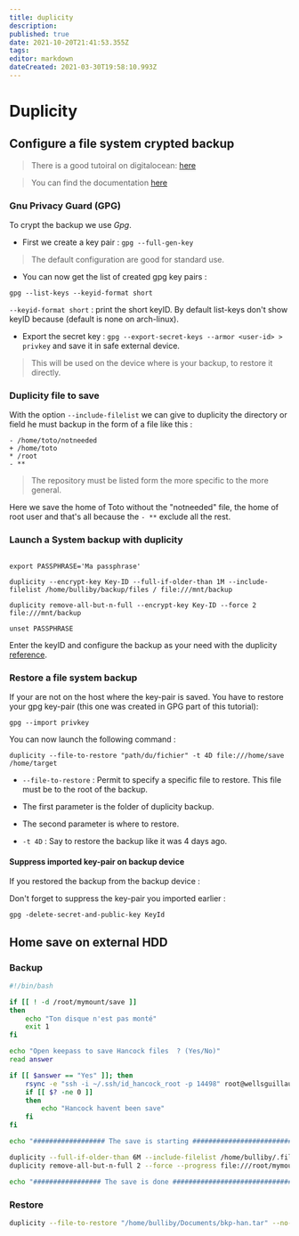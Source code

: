 ```yaml
---
title: duplicity
description: 
published: true
date: 2021-10-20T21:41:53.355Z
tags: 
editor: markdown
dateCreated: 2021-03-30T19:58:10.993Z
---
```


# Duplicity

## Configure a file system crypted backup
> There is a good tutoiral on digitalocean: [here](https://www.digitalocean.com/community/tutorials/how-to-use-duplicity-with-gpg-to-securely-automate-backups-on-ubuntu)

>You can find the documentation [here](http://duplicity.nongnu.org/docs.html)

### Gnu Privacy Guard (GPG)

To crypt the backup we use *Gpg*.

* First we create a key pair : `gpg --full-gen-key`
> The default configuration are good for standard use.

* You can now get the list of created gpg key pairs :

`gpg --list-keys --keyid-format short`

`--keyid-format short` : print the short keyID. By default list-keys don't show keyID because (default is none on arch-linux).

* Export the secret key : `gpg --export-secret-keys --armor <user-id> > privkey`
and save it in safe external device.

> This will be used on the device where is your backup, to restore it directly.


### Duplicity file to save

With the option `--include-filelist` we can give to duplicity the directory or
field he must backup in the form of a file like this :

```raw
- /home/toto/notneeded
+ /home/toto
* /root
- **
```

> The repository must be listed form the more specific to the more general.

Here we save the home of Toto without the "notneeded" file, the home of root user
and that's all because the `- **` exclude all the rest.


### Launch a System backup with duplicity

```shell

export PASSPHRASE='Ma passphrase'

duplicity --encrypt-key Key-ID --full-if-older-than 1M --include-filelist /home/bulliby/backup/files / file:///mnt/backup

duplicity remove-all-but-n-full --encrypt-key Key-ID --force 2 file:///mnt/backup

unset PASSPHRASE
```

Enter the keyID and configure the backup as your need with the duplicity
[reference](http://duplicity.nongnu.org/duplicity.1.html).

### Restore a file system backup

If your are not on the host where the key-pair is saved. You have to restore
your gpg key-pair (this one was created in GPG part of this tutorial):

 `gpg --import privkey`

You can now launch the following command :

 ```shell
 duplicity --file-to-restore "path/du/fichier" -t 4D file:///home/save /home/target
```

* `--file-to-restore` : Permit to specify a specific file to restore. This file must be to the root of the backup.

* The first parameter is the folder of duplicity backup.

* The second parameter 	is where to restore.

* `-t 4D` : Say to restore the backup like it was 4 days ago.

#### Suppress imported key-pair on backup device

If you restored the backup from the backup device :

Don't forget to suppress the key-pair you imported earlier :

`gpg -delete-secret-and-public-key KeyId`

## Home save on external HDD

### Backup

```bash
#!/bin/bash

if [[ ! -d /root/mymount/save ]]
then
    echo "Ton disque n'est pas monté"
    exit 1
fi

echo "Open keepass to save Hancock files  ? (Yes/No)"
read answer

if [[ $answer == "Yes" ]]; then
    rsync -e "ssh -i ~/.ssh/id_hancock_root -p 14498" root@wellsguillaume.fr:/root/bkp-han.tar /home/bulliby/Documents/
    if [[ $? -ne 0 ]] 
    then
        echo "Hancock havent been save"
    fi
fi

echo "################## The save is starting ################################"

duplicity --full-if-older-than 6M --include-filelist /home/bulliby/.files-save --progress --no-encryption / file:///root/mymount/save
duplicity remove-all-but-n-full 2 --force --progress file:///root/mymount/save

echo "################# The save is done ####################################"

```

### Restore

```bash
duplicity --file-to-restore "/home/bulliby/Documents/bkp-han.tar" --no-encryption file:///root/mymount/save /home/bulliby/bkp-han.tar
```
